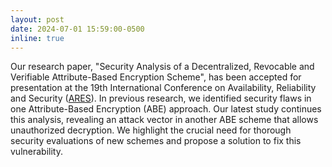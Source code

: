 ```yaml
---
layout: post
date: 2024-07-01 15:59:00-0500
inline: true
---
```


Our research paper, "Security Analysis of a Decentralized, Revocable and Verifiable Attribute-Based Encryption Scheme", has been accepted for presentation at the 19th International Conference on Availability, Reliability and Security ([ARES](https://www.ares-conference.eu)). In previous research, we identified security flaws in one Attribute-Based Encryption (ABE) approach. Our latest study continues this analysis, revealing an attack vector in another ABE scheme that allows unauthorized decryption. We highlight the crucial need for thorough security evaluations of new schemes and propose a solution to fix this vulnerability.